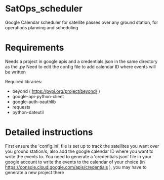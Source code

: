 # SatOps_scheduler
Google Calendar scheduler for satellite passes over any ground station, for operations planning and scheduling

# Requirements
 Needs a project in google apis and a credentials.json in the same directory as the .py
 Need to edit the config file to add calendar ID where events will be written

Required libraries:
- beyond ( https://pypi.org/project/beyond/ )
- google-api-python-client
- google-auth-oauthlib
- requests
- python-dateutil
 
# Detailed instructions 
First ensure the 'config.ini' file is set up to track the satellites you want over you ground station/s, also add the google calendar ID where you want to write the events to. You need to generate a 'credentials.json' file in your google account to write the events to the calendar of your choice (in https://console.cloud.google.com/apis/credentials ), you may have to generate a new project there
